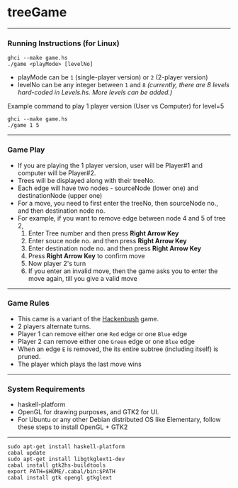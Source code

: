 treeGame
========
----
### Running Instructions (for Linux)
    ghci --make game.hs
    ./game <playMode> [levelNo]

* playMode can be `1` (single-player version) or `2` (2-player version)
* levelNo can be any integer between `1` and `8` *(currently, there are 8 levels hard-coded in Levels.hs. More levels can be added.)*

Example command to play 1 player version (User vs Computer) for level=5

    ghci --make game.hs
    ./game 1 5
----
### Game Play

* If you are playing the 1 player version, user will be Player#1 and computer will be Player#2.
* Trees will be displayed along with their treeNo.
* Each edge will have two nodes - sourceNode (lower one) and destinationNode (upper one)
* For a move, you need to first enter the treeNo, then sourceNode no., and then destination node no.
* For example, if you want to remove edge between node 4 and 5 of tree 2,
	1. Enter Tree number and then press **Right Arrow Key**
	2. Enter souce node no. and then press **Right Arrow Key**
	3. Enter destination node no. and then press **Right Arrow Key**
	4. Press **Right Arrow Key** to confirm move
	5. Now player 2's turn
	6. If you enter an invalid move, then the game asks you to enter the move again, till you give a valid move

---
### Game Rules

* This came is a variant of the [Hackenbush](http://en.wikipedia.org/wiki/Hackenbush) game.
* 2 players alternate turns.
* Player 1 can remove either one `Red` edge or one `Blue` edge
* Player 2 can remove either one `Green` edge or one `Blue` edge
* When an edge `E` is removed, the its entire subtree (including itself) is pruned.
* The player which plays the last move wins

---
### System Requirements
* haskell-platform
* OpenGL for drawing purposes, and GTK2 for UI.
* For Ubuntu or any other Debian distributed OS like Elementary, follow these steps to install OpenGL + GTK2

----
    sudo apt-get install haskell-platform
    cabal update
    sudo apt-get install libgtkglext1-dev
    cabal install gtk2hs-buildtools
    export PATH=$HOME/.cabal/bin:$PATH
    cabal install gtk opengl gtkglext

    

